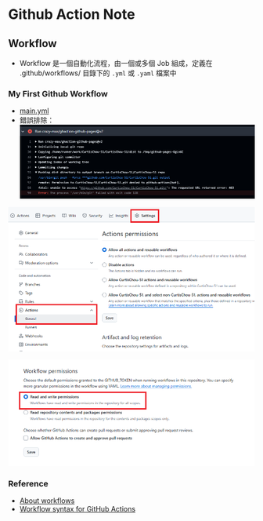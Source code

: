# Github Action Note

## Workflow

- Workflow 是一個自動化流程，由一個或多個 Job 組成，定義在 .github/workflows/ 目錄下的 `.yml` 或 `.yaml` 檔案中

### My First Github Workflow
- [main.yml](https://github.com/CurtisChou-51/CurtisChou-51/blob/main/.github/workflows/main.yml)
- 錯誤排除：
![](01.png)

![](02.png)

![](03.png)

### Reference
- [About workflows](https://docs.github.com/en/actions/learn-github-actions/introduction-to-github-actions#about-workflows)
- [Workflow syntax for GitHub Actions](https://docs.github.com/en/actions/reference/workflow-syntax-for-github-actions)
